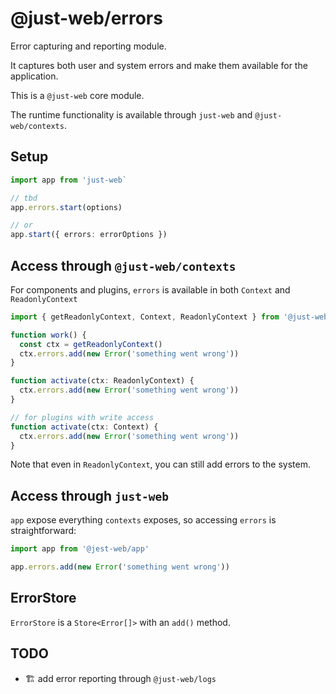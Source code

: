 # @just-web/errors

Error capturing and reporting module.

It captures both user and system errors and make them available for the application.

This is a `@just-web` core module.

The runtime functionality is available through `just-web` and `@just-web/contexts`.

## Setup

```ts
import app from 'just-web`

// tbd
app.errors.start(options)

// or
app.start({ errors: errorOptions })
```

## Access through `@just-web/contexts`

For components and plugins, `errors` is available in both `Context` and `ReadonlyContext`

```ts
import { getReadonlyContext, Context, ReadonlyContext } from '@just-web/contexts'

function work() {
  const ctx = getReadonlyContext()
  ctx.errors.add(new Error('something went wrong'))
}

function activate(ctx: ReadonlyContext) {
  ctx.errors.add(new Error('something went wrong'))
}

// for plugins with write access
function activate(ctx: Context) {
  ctx.errors.add(new Error('something went wrong'))
}
```

Note that even in `ReadonlyContext`, you can still add errors to the system.

## Access through `just-web`

`app` expose everything `contexts` exposes, so accessing `errors` is straightforward:

```ts
import app from '@jest-web/app'

app.errors.add(new Error('something went wrong'))
```

## ErrorStore

`ErrorStore` is a `Store<Error[]>` with an `add()` method.

## TODO

- 🏗️ add error reporting through `@just-web/logs`

